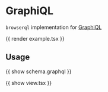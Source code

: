 # GraphiQL

`browserql` implementation for [GraphiQL](http://graphiql.com)

{{ render example.tsx }}

## Usage

{{ show schema.graphql }}

{{ show view.tsx }}

